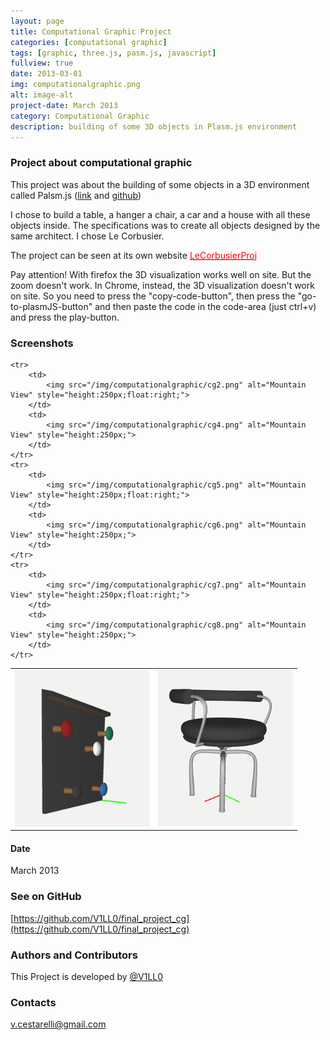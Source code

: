 ```yaml
---
layout: page
title: Computational Graphic Project
categories: [computational graphic]
tags: [graphic, three.js, pasm.js, javascript]
fullview: true
date: 2013-03-01
img: computationalgraphic.png
alt: image-alt
project-date: March 2013
category: Computational Graphic
description: building of some 3D objects in Plasm.js environment
---
```


### Project about computational graphic

This project was about the building of some objects in a 3D environment called Palsm.js ([link](http://cvdlab.github.io/plasm.js/) and [github](https://github.com/cvdlab/plasm.js))

I chose to build a table, a hanger a chair, a car and a house with all these objects inside.
The specifications was to create all objects designed by the same architect. I chose Le Corbusier.

The project can be seen at its own website [<font color="red">LeCorbusierProj</font>](https://v1ll0.github.io/final_project_cg)

Pay attention! With firefox the 3D visualization works well on site. But the zoom doesn't work.
In Chrome, instead, the 3D visualization doesn't work on site. So you need to press the "copy-code-button", then press the "go-to-plasmJS-button" and then paste the code in the code-area (just ctrl+v) and press the play-button.


### Screenshots

<table cellspacing="10" cellpadding="10">
	<tr>
		<td>
			<img src="/img/computationalgraphic/cg1.png" alt="Mountain View" style="height:250px;float:right;">
		</td>
		<td>
			<img src="/img/computationalgraphic/cg3.png" alt="Mountain View" style="height:250px;">
		</td>
	</tr>

	<tr>
		<td>
			<img src="/img/computationalgraphic/cg2.png" alt="Mountain View" style="height:250px;float:right;">
		</td>
		<td>
			<img src="/img/computationalgraphic/cg4.png" alt="Mountain View" style="height:250px;">
		</td>
	</tr>
	<tr>
		<td>
			<img src="/img/computationalgraphic/cg5.png" alt="Mountain View" style="height:250px;float:right;">
		</td>
		<td>
			<img src="/img/computationalgraphic/cg6.png" alt="Mountain View" style="height:250px;">
		</td>
	</tr>
	<tr>
		<td>
			<img src="/img/computationalgraphic/cg7.png" alt="Mountain View" style="height:250px;float:right;">
		</td>
		<td>
			<img src="/img/computationalgraphic/cg8.png" alt="Mountain View" style="height:250px;">
		</td>
	</tr>
</table>


#### Date

March 2013


### See on GitHub

[https://github.com/V1LL0/final_project_cg](https://github.com/V1LL0/final_project_cg)


### Authors and Contributors

This Project is developed by [@V1LL0](https://github.com/V1LL0)


### Contacts

[v.cestarelli@gmail.com](mailto:v.cestarelli@gmail.com)
